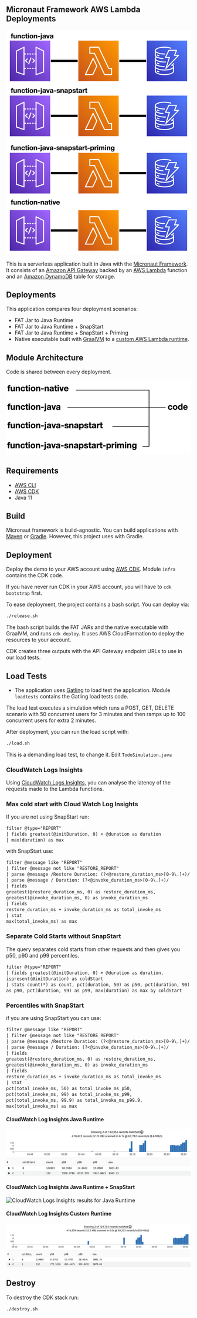 ## Micronaut Framework AWS Lambda Deployments

![Architecture diagram](architecture.png)

This is a serverless application built in Java with the [Micronaut Framework](https://micronaut.io). It consists of an [Amazon API Gateway](https://aws.amazon.com/api-gateway/) backed by an [AWS Lambda](https://aws.amazon.com/lambda/) function and an [Amazon DynamoDB](https://aws.amazon.com/dynamodb/) table for storage.

## Deployments

This application compares four deployment scenarios:

- FAT Jar to Java Runtime
- FAT Jar to Java Runtime + SnapStart
- FAT Jar to Java Runtime + SnapStart + Priming
- Native executable built with [GraalVM](https://graalvm.org)  to a [custom AWS Lambda runtime](https://docs.aws.amazon.com/lambda/latest/dg/runtimes-custom.html).

## Module Architecture

Code is shared between every deployment. 

![Module Distribution](module-distribution.png)

## Requirements

- [AWS CLI](https://aws.amazon.com/cli/)
- [AWS CDK](https://aws.amazon.com/cdk/)
- Java 11

## Build

Micronaut framework is build-agnostic. You can build applications with [Maven](https://maven.apache.org) or [Gradle](https://gradle.org). However, this project uses with Gradle. 

## Deployment

Deploy the demo to your AWS account using [AWS CDK](https://aws.amazon.com/cdk/). Module `infra` contains the CDK code.

If you have never run CDK in your AWS account, you will have to `cdk bootstrap` first.

To ease deployment, the project contains a bash script. You can deploy via: 

```bash
./release.sh
```

The bash script builds the FAT JARs and the native executable with GraalVM, and runs `cdk deploy`. It uses AWS CloudFormation to deploy the resources to your account.

CDK creates three outputs with the API Gateway endpoint URLs to use in our load tests.

## Load Tests

- The application uses [Gatling](https://gatling.io/) to load test the application. Module `loadtests` contains the Gatling load tests code.

The load test executes a simulation which runs a POST, GET, DELETE scenario with 50 concurrent users for 3 minutes and then ramps up to 100 concurrent users for extra 2 minutes.    

After deployment, you can run the load script with: 

```bash
./load.sh
```

This is a demanding load test, to change it. Edit `TodoSimulation.java` 

### CloudWatch Logs Insights

Using [CloudWatch Logs Insights](https://docs.aws.amazon.com/AmazonCloudWatch/latest/logs/AnalyzingLogData.html), you can analyse the latency of the requests made to the Lambda functions.

### Max cold start with Cloud Watch Log Insights

If you are not using SnapStart run: 

```
filter @type="REPORT"
| fields greatest(@initDuration, 0) + @duration as duration
| max(duration) as max
```

with SnapStart use: 

```
filter @message like "REPORT"
| filter @message not like "RESTORE_REPORT"
| parse @message /Restore Duration: (?<@restore_duration_ms>[0-9\.]+)/
| parse @message / Duration: (?<@invoke_duration_ms>[0-9\.]+)/
| fields
greatest(@restore_duration_ms, 0) as restore_duration_ms,
greatest(@invoke_duration_ms, 0) as invoke_duration_ms
| fields
restore_duration_ms + invoke_duration_ms as total_invoke_ms
| stat
max(total_invoke_ms) as max
```

### Separate Cold Starts without SnapStart

The query separates cold starts from other requests and then gives you p50, p90 and p99 percentiles.

```
filter @type="REPORT"
| fields greatest(@initDuration, 0) + @duration as duration, ispresent(@initDuration) as coldStart
| stats count(*) as count, pct(duration, 50) as p50, pct(duration, 90) as p90, pct(duration, 99) as p99, max(duration) as max by coldStart
```

### Percentiles with SnapStart

if you are using SnapStart you can use: 

```
filter @message like "REPORT"
| filter @message not like "RESTORE_REPORT"
| parse @message /Restore Duration: (?<@restore_duration_ms>[0-9\.]+)/
| parse @message / Duration: (?<@invoke_duration_ms>[0-9\.]+)/
| fields
greatest(@restore_duration_ms, 0) as restore_duration_ms,
greatest(@invoke_duration_ms, 0) as invoke_duration_ms
| fields
restore_duration_ms + invoke_duration_ms as total_invoke_ms
| stat
pct(total_invoke_ms, 50) as total_invoke_ms_p50,
pct(total_invoke_ms, 99) as total_invoke_ms_p99,
pct(total_invoke_ms, 99.9) as total_invoke_ms_p99.9,
max(total_invoke_ms) as max
```

#### CloudWatch Log Insights Java Runtime

![CloudWatch Logs Insights results for Java Runtime](cloudwatch-log-insights-java.png)

#### CloudWatch Log Insights Java Runtime + SnapStart

![CloudWatch Logs Insights results for Java Runtime](cloudwatch-log-insights-java-snapstart.png)

#### CloudWatch Log Insights Custom Runtime

![CloudWatch Logs Insights results for Native Executable build with GraalVM in AWS Lambda Custom runtime](cloudwatch-log-insights-native.png)


## Destroy

To destroy the CDK stack run: 

```bash
./destroy.sh
```
